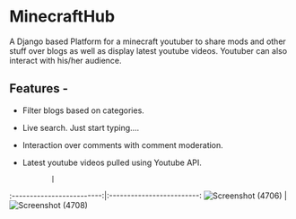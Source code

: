 # MinecraftHub

A Django based Platform for a minecraft youtuber to share mods and other stuff over blogs as well as display latest youtube videos. Youtuber can also interact with his/her audience.

## Features - 
* Filter blogs based on categories.
* Live search. Just start typing....
* Interaction over comments with comment moderation.
* Latest youtube videos pulled using Youtube API.

             |  
:-------------------------:|:-------------------------:
![Screenshot (4706)](https://user-images.githubusercontent.com/22377244/185840474-68f9b1a1-a522-4883-91d9-8a11aed8c042.png) |  ![Screenshot (4708)](https://user-images.githubusercontent.com/22377244/185840535-7e0f7153-59fc-4ebd-9e41-7fb8ce1d9c7c.png)